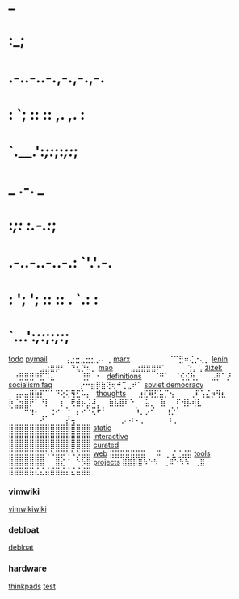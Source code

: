 #        _             
#       :_;            
# .-..-..-.,-.,-.,-.   
# : `; :: :: ,. ,. :   
# `.__.':_;:_;:_;:_;   
#           _ .-.    _ 
#          :_;: :.-.:_;
# .-..-..-..-.: `'.'.-.
# : '; '; :: :: . `.: :
# `.__.__.':_;:_;:_;:_;

[todo](todo)
[pymail](pymail)
⠀⠀⠀⢠⣐⣒⣀⣒⣂⡠⠄⢀ [marx](marx)
⠀⠀⠀⠀⠀⠀⠀⠈⠉⣛⠶⢌⡐⢄⡀ [lenin](lenin)
⠀⠀⠀⠀⠀⠀⣠⣴⣿⡿⠃⠀⠙⢦⡙⠦⡀ [mao](mao)
⠀⠀⠀⣠⣴⣿⣿⣿⠟⠁⠀⠀⠀⠀⢱⡄⢡ [žižek](žižek)
⠀⠰⣿⣿⣿⠿⣏⠩⣄⠀⠀⠀⠀⠀⢸⡿⠀⠂⠀[definitions](definitions)
⠀⠀⠈⠛⠁⠀⠈⢮⣪⢷⡀⠀⠀⣠⡿⠁⡜ [socialism faq](socialism_faq)
⠀⠀⠀⠀⠀⡔⠒⣶⡿⣷⢝⢖⠚⢉⣀⠞⠁ [soviet democracy](soviet-democracy)
⠀⢠⡤⣤⣿⣷⡏⠉⠁⠙⢕⢍⢻⣋⠥⡄⠀[thoughts](thoughts)⠀⠀
⣰⣏⢿⣋⣥⡉⢢⠀⠀⠀⢀⠏⢡⣌⡲⢻⣆⠀⠀
⡷⣈⣲⣿⡟⠁⠘⡇⠀⠀⡆⠀⢟⣾⡦⣨⠼⡀⠀
⣷⣧⣿⠏⠑⠀⠀⣥⡀⠀⣷⠀⠀⠏⢺⡧⢾⣇⠀
⠈⠉⠉⠛⢲⠄⠀⠀⢐⠔⠀⠑⠀⡄⠔⠑⢍⠗⠃
⠀⠀⠀⠀⠀⠱⡀⡠⠊⠀⠀⢰⡑⠁⠀⠀⠀⠀⠀
⠀⠀⠀⠀⠀⠀⠜⠁⠀⠀⠀⡜⢤⠀⠀⠀⠀⠀⠀
⠀⠀⢀.⠠:⠠⢀⠀⠀⠀⠀⠀:⢀⠀⠀⠀ 
⣿⣿⣿⣿⣿⣿⣿⣿⣿⣿⣿⣿⣿⣿⣿⣿ [static](static)                                  
⣿⣿⣿⣿⣿⣿⣿⣿⣿⣿⣿⣿⣿⣿⣿⣿ [interactive](interactive)                                              
⣿⣿⣿⣿⣿⣿⣿⣿⣿⣿⣿⣿⣿⣿⣿⣿ [curated](curated)                                             
⣿⣿⣿⣿⣿⣿⣿⠳⠳⣿⡿⠳⠳⡳⣿⣿ [web](web)
⣿⣿⣿⣿⣿⣿⣿⠀⠀⠿⠀⡀⣌⣈⣼⣿ [tools](tools)
⣿⣿⣿⣿⣿⣿⣿⠀⠀⣿⣎⠈⠀⠑⡳⣿ [projects](projects)
⣿⣿⣿⣿⠳⠑⠳⠀⢀⠿⠑⠳⠳⠀⢀⣿
⣿⣿⣿⣿⣯⣎⣌⣬⣾⣿⣮⣌⣌⣬⣾⣿

### vimwiki
  [vimwikiwiki](vimwikiwiki)

### debloat
  [debloat](debloat)

### hardware
  [thinkpads](thinkpads)
  [test](test)
